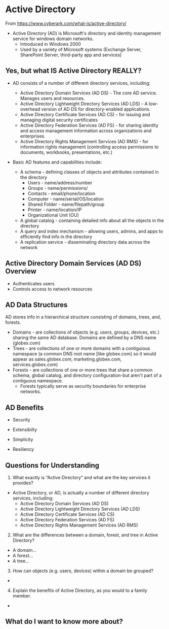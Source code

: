 # Active Directory
From https://www.cyberark.com/what-is/active-directory/

* Active Directory (AD) is Microsoft's directory and identity management service for windows domain networks. 
    * Introduced in Windows 2000
    * Used by a variety of Microsoft systems (Exchange Server, SharePoint Server, third-party app and services)

## Yes, but what IS Active Directory REALLY?

* AD consists of a number of different directory services, including:
    * Active Directory Domain Services (AD DS) - The core AD service. Manages users and resources.
    * Active Directory Lightweight Directory Services (AD LDS) - A low-overhead version of AD DS for directory-enabled applications.
    * Active Directory Certificate Services (AD CS) - for issuing and managing digital security certificates
    * Active Directory Federation Services (AD FS) - for sharing identity and access management information across organizations and enterprises.
    * Active Directory Rights Management Services (AD RMS) - for information rights management (controlling access permissions to documents, workbooks, presentations, etc.)

* Basic AD features and capabilities include: 
    * A schema - defining classes of objects and attributes contained in the directory
       * Users - name/address/number
       * Groups - name/permissions/
       * Contacts - email/phone/location
       * Computer - name/serial/OS/location
       * Shared Folder - name/filepath/group
       * Printer - name/location/IP
       * Organizational Unit (OU)
    * A global catalog - containing detailed info about all the objects in the directory
    * A query and index mechanism - allowing users, admins, and apps to efficiently find info in the directory 
    * A replication service - disseminating directory data across the network

## Active Directory Domain Services (AD DS) Overview

* Authenticates users
* Controls access to network resources

## AD Data Structures

AD stores info in a hierarchical structure consisting of domains, trees, and, forests.
* Domains - are collections of objects (e.g. users, groups, devices, etc.) sharing the same AD database. Domains are defined by a DNS name (globex.com)
* Trees - are collections of one or more domains with a contiguious namespace (a common DNS root name [like globex.com] so it would appear as sales.globex.com, marketing.globex.com, services.globex.com)
* Forests - are collections of one or more trees that share a common schema, global catalog, and directory configuration-but aren't part of a contiguous namespace. 
    * Forests typically serve as security boundaries for enterprise networks.

## AD Benefits

* Security 

* Extensibilty

* Simplicity

* Resiliency





 





## Questions for Understanding
1. What exactly is “Active Directory” and what are the key services it provides?
* Active Directory, or AD, is actually a number of different directory services, including:
    * Active Directory Domain Services (AD DS)
    * Active Directory Lightweight Directory Services (AD LDS)
    * Active Directory Certificate Services (AD CS)
    * Active Directory Federation Services (AD FS) 
    * Active Directory Rights Management Services (AD RMS)

2. What are the differences between a domain, forest, and tree in Active Directory?
* A domain...
* A forest...
* A tree...
3. How can objects (e.g. users, devices) within a domain be grouped?
* 
4. Explain the benefits of Active Directory, as you would to a family member.
* 
## What do I want to know more about?
